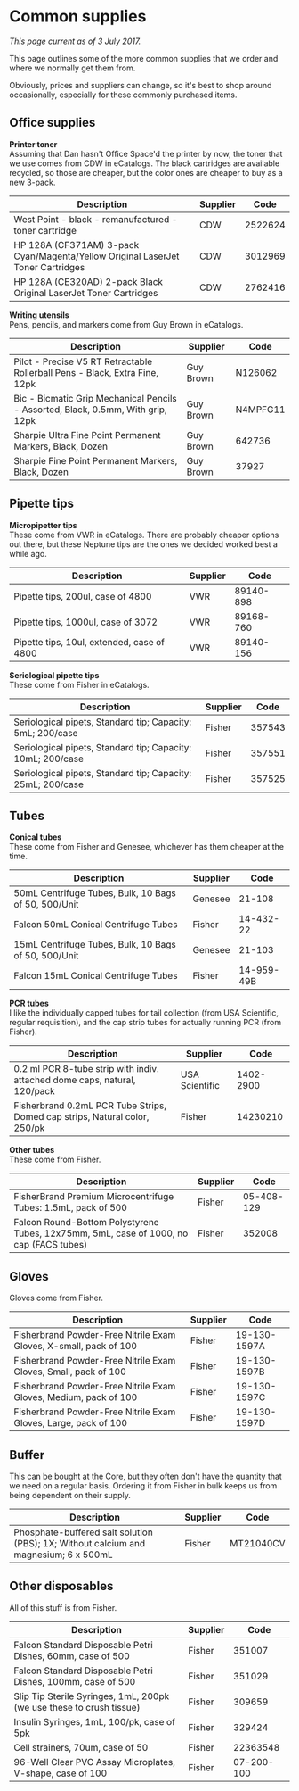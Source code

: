 # Common supplies

_This page current as of 3 July 2017._

This page outlines some of the more common supplies that we order and where we normally get them from.

Obviously, prices and suppliers can change, so it's best to shop around occasionally, especially for these commonly purchased items.

## Office supplies

**Printer toner**  
Assuming that Dan hasn't Office Space'd the printer by now, the toner that we use comes from CDW in eCatalogs. The black cartridges are available recycled, so those are cheaper, but the color ones are cheaper to buy as a new 3-pack.

| Description | Supplier | Code |
| --- | --- | --- |
| West Point - black - remanufactured - toner cartridge | CDW | 2522624 |
| HP 128A \(CF371AM\) 3-pack Cyan/Magenta/Yellow Original LaserJet Toner Cartridges | CDW | 3012969 |
| HP 128A \(CE320AD\) 2-pack Black Original LaserJet Toner Cartridges | CDW | 2762416 |

**Writing utensils**  
Pens, pencils, and markers come from Guy Brown in eCatalogs.

| Description | Supplier | Code |
| --- | --- | --- |
| Pilot - Precise V5 RT Retractable Rollerball Pens - Black, Extra Fine, 12pk | Guy Brown | N126062 |
| Bic - Bicmatic Grip Mechanical Pencils - Assorted, Black, 0.5mm, With grip, 12pk | Guy Brown | N4MPFG11 |
| Sharpie Ultra Fine Point Permanent Markers, Black, Dozen | Guy Brown | 642736 |
| Sharpie Fine Point Permanent Markers, Black, Dozen | Guy Brown | 37927 |

## Pipette tips

**Micropipetter tips**  
These come from VWR in eCatalogs. There are probably cheaper options out there, but these Neptune tips are the ones we decided worked best a while ago.

| Description | Supplier | Code |
| --- | --- | --- |
| Pipette tips, 200ul, case of 4800 | VWR | 89140-898 |
| Pipette tips, 1000ul, case of 3072 | VWR | 89168-760 |
| Pipette tips, 10ul, extended, case of 4800 | VWR | 89140-156 |

**Seriological pipette tips**  
These come from Fisher in eCatalogs.

| Description | Supplier | Code |
| --- | --- | --- |
| Seriological pipets, Standard tip; Capacity: 5mL; 200/case | Fisher | 357543 |
| Seriological pipets, Standard tip; Capacity: 10mL; 200/case | Fisher | 357551 |
| Seriological pipets, Standard tip; Capacity: 25mL; 200/case | Fisher | 357525 |

## Tubes

**Conical tubes**  
These come from Fisher and Genesee, whichever has them cheaper at the time.

| Description | Supplier | Code |
| --- | --- | --- |
| 50mL Centrifuge Tubes, Bulk, 10 Bags of 50, 500/Unit | Genesee | 21-108 |
| Falcon 50mL Conical Centrifuge Tubes | Fisher | 14-432-22 |
| 15mL Centrifuge Tubes, Bulk, 10 Bags of 50, 500/Unit | Genesee | 21-103 |
| Falcon 15mL Conical Centrifuge Tubes | Fisher | 14-959-49B |

**PCR tubes**  
I like the individually capped tubes for tail collection \(from USA Scientific, regular requisition\), and the cap strip tubes for actually running PCR \(from Fisher\).

| Description | Supplier | Code |
| --- | --- | --- |
| 0.2 ml PCR 8-tube strip with indiv. attached dome caps, natural, 120/pack | USA Scientific | 1402-2900 |
| Fisherbrand 0.2mL PCR Tube Strips, Domed cap strips, Natural color, 250/pk | Fisher | 14230210 |

**Other tubes**  
These come from Fisher.

| Description | Supplier | Code |
| --- | --- | --- |
| FisherBrand Premium Microcentrifuge Tubes: 1.5mL, pack of 500 | Fisher | 05-408-129 |
| Falcon Round-Bottom Polystyrene Tubes, 12x75mm, 5mL, case of 1000, no cap \(FACS tubes\) | Fisher | 352008 |

## Gloves

Gloves come from Fisher.

| Description | Supplier | Code |
| --- | --- | --- |
| Fisherbrand Powder-Free Nitrile Exam Gloves, X-small, pack of 100 | Fisher | 19-130-1597A |
| Fisherbrand Powder-Free Nitrile Exam Gloves, Small, pack of 100 | Fisher | 19-130-1597B |
| Fisherbrand Powder-Free Nitrile Exam Gloves, Medium, pack of 100 | Fisher | 19-130-1597C |
| Fisherbrand Powder-Free Nitrile Exam Gloves, Large, pack of 100 | Fisher | 19-130-1597D |

## Buffer

This can be bought at the Core, but they often don't have the quantity that we need on a regular basis. Ordering it from Fisher in bulk keeps us from being dependent on their supply.

| Description | Supplier | Code |
| --- | --- | --- |
| Phosphate-buffered salt solution \(PBS\); 1X; Without calcium and magnesium; 6 x 500mL | Fisher | MT21040CV |

## Other disposables

All of this stuff is from Fisher.

| Description | Supplier | Code |
| --- | --- | --- |
| Falcon Standard Disposable Petri Dishes, 60mm, case of 500 | Fisher | 351007 |
| Falcon Standard Disposable Petri Dishes, 100mm, case of 500 | Fisher | 351029 |
| Slip Tip Sterile Syringes, 1mL, 200pk \(we use these to crush tissue\) | Fisher | 309659 |
| Insulin Syringes, 1mL, 100/pk, case of 5pk | Fisher | 329424 |
| Cell strainers, 70um, case of 50 | Fisher | 22363548 |
| 96-Well Clear PVC Assay Microplates, V-shape, case of 100 | Fisher | 07-200-100 |
